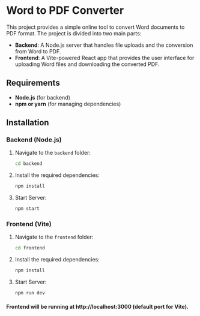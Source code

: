 # Word to PDF Converter

This project provides a simple online tool to convert Word documents to PDF format. The project is divided into two main parts:

- **Backend**: A Node.js server that handles file uploads and the conversion from Word to PDF.
- **Frontend**: A Vite-powered React app that provides the user interface for uploading Word files and downloading the converted PDF.
## Requirements

- **Node.js** (for backend)
- **npm or yarn** (for managing dependencies)

## Installation

### Backend (Node.js)

1. Navigate to the `backend` folder:
   ```bash
   cd backend
2. Install the required dependencies:
   ```bash
   npm install
3. Start Server:
   ```bash
   npm start

### Frontend (Vite)

1. Navigate to the `frontend` folder:
   ```bash
   cd frontend
2. Install the required dependencies:
   ```bash
   npm install
3. Start Server:
   ```bash
   npm run dev

<h4>Frontend will be running at http://localhost:3000 (default port for Vite).</h4>

 
